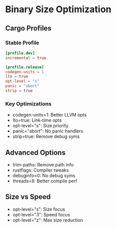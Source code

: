 # Binary Size Optimization

## Cargo Profiles

### Stable Profile
```toml
[profile.dev]
incremental = true

[profile.release]
codegen-units = 1
lto = true
opt-level = "s"
panic = "abort"
strip = true
```

### Key Optimizations
- codegen-units=1: Better LLVM opts
- lto=true: Link-time opts
- opt-level="s": Size priority
- panic="abort": No panic handlers
- strip=true: Remove debug syms

## Advanced Options
- trim-paths: Remove path info
- rustflags: Compiler tweaks
- debuginfo=0: No debug syms
- threads=8: Better compile perf

## Size vs Speed
- opt-level="s": Size focus
- opt-level="3": Speed focus
- opt-level="z": Max size reduction